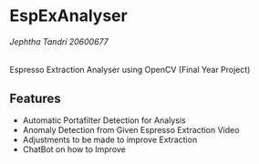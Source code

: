 # EspExAnalyser
###### *Jephtha Tandri 20600677*
Espresso Extraction Analyser using OpenCV (Final Year Project)

## Features
- Automatic Portafilter Detection for Analysis
- Anomaly Detection from Given Espresso Extraction Video
- Adjustments to be made to improve Extraction
- ChatBot on how to Improve